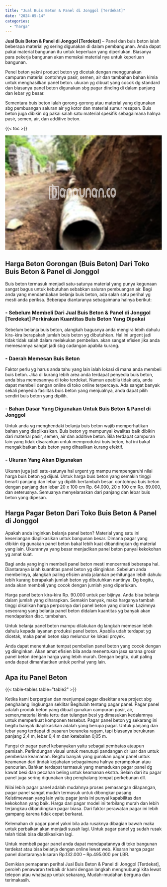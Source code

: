 ```yaml
---
title: "Jual Buis Beton & Panel di Jonggol [Terdekat]"
date: "2024-05-14"
categories: 
  - "harga"
---
```


**Jual Buis Beton & Panel di Jonggol \[Terdekat\]** – Panel dan buis beton ialah beberapa material yg sering digunakan di dalam pembangunan. Anda dapat pakai material bangunan itu untuk keperluan yang diperlukan. Biasanya para pekerja bangunan akan memakai material nya untuk keperluan bangunan.

Penel beton yakni product beton yg dicetak dengan menggunakan campuran material contohnya pasir, semen, air dan tambahan bahan kimia untuk menghasilkan panel beton. ukuran yg dibuat yang cocok dg standard dan biasanya panel beton digunakan sbg pagar dinding di dalam panjang dan lebar yg besar.

Sementara buis beton ialah gorong-gorong atau material yang digunakan sbg pembuangan saluran air yg kotor dan material sumur resapan. Buis beton juga dibikin dg pakai salah satu material spesifik sebagaimana halnya pasir, semen, air, dan additive beton.

{{< toc >}}

![Jual Buis Beton & Panel di Jonggol [Terdekat]](/images/jual-panel-buis-beton-murah-14.png)

## Harga Beton Gorongan (Buis Beton) Dari Toko Buis Beton & Panel di Jonggol

Buis beton termasuk menjadi satu-satunya material yang punya kegunaan sangat bagus untuk kebutuhan sebabkan saluran pembuangan air. Bagi anda yang mendambakan belanja buis beton, ada salah satu perihal yg mesti anda periksa. Beberapa diantaranya sebagaimana halnya berikut:

### \- Sebelum Membeli Dari Jual Buis Beton & Panel di Jonggol \[Terdekat\] Perkirakan Kuantitas Buis Beton Yang Dipakai

Sebelum belanja buis beton, alangkah bagusnya anda mengira lebih dahulu kira-kira berapakah jumlah buis beton yg dibutuhkan. Hal ini urgent jadi tidak tidak salah dalam melakukan pembelian. akan sangat efisien jika anda memesannya sangat jadi sbg cadangan apabila kurang.

### \- Daerah Memesan Buis Beton

Faktor perlu yg harus anda tahu yang lain ialah lokasi di mana anda membeli buis beton. Jika di kurang lebih area anda terdapat penyedia buis beton, anda bisa memesannya di toko terdekat. Namun apabila tidak ada, anda dapat membeli dengan online di toko online terpercaya. Ada sangat banyak sekali penyedia fasilitas buis beton yang menjualnya, anda dapat pilih sendiri buis beton yang dipilih.

### \- Bahan Dasar Yang Digunakan Untuk Buis Beton & Panel di Jonggol

Untuk anda yg menghendaki belanja buis beton wajib memperhatikan bahan yang diaplikasikan. Buis beton yg mempunyai kwalitas baik dibikin dari material pasir, semen, air dan additive beton. Bila terdapat campuran lain yang tidak disarankan untuk memproduksi buis beton, hal ini bakal mengakibatkan buis beton yang dihasilkan kurang efektif.

### \- Ukuran Yang Akan Digunakan

Ukuran juga jadi satu-satunya hal urgent yg mampu mempengaruhi nilai harga buis beton yg dijual. Untuk harga buis beton yang semakin tinggi berarti panjang dan lebar yg dipilih bertambah besar. contohnya buis beton dengan panjang dan lebar 20 x 100 cm Rp. 64.000, 20 x 100 cm Rp. 89.000, dan seterusnya. Semuanya menyelaraskan dari panjang dan lebar buis beton yang dipesan.

## Harga Pagar Beton Dari Toko Buis Beton & Panel di Jonggol

Apakah anda inginkan belanja panel beton? Material yang satu ini keseriangan diaplikasikan untuk bangunan besar. Dimana pagar yang dibikin dg gunakan panel beton bakal lebih kuat dibandingkan dg material yang lain. Ukurannya yang besar menjadikan panel beton punyai kekokohan yg amat kuat.

Bagi anda yang ingin membeli panel beton mesti mencermati beberapa hal. Diantaranya ialah kuantitas panel beton yg diinginkan. Sebelum anda membelinya, alangkah paling efisien anda jalankan perhitungan lebih dahulu lebih kurang berapakah jumlah beton yg dibutuhkan nantinya. Dg begitu, anda akan membeli yang cocok dengan jumlah yang diperlukan.

Harga panel beton kira-kira Rp. 90.000 untuk per bijinya. Anda bisa belanja dalam jumlah yang diharapkan. Semakin banyak, maka harganya tambah tinggi dikalikan harga perpcsnya dari panel beton yang diorder. Lazimnya seseorang yang belanja panel beton didalam kuantitas yg banyak akan mendapatkan disc. tambahan.

Untuk belanja panel beton mampu dilakukan dg langkah memesan lebih dahulu kepada layanan produksi panel beton. Apabila udah terdapat yg dicetak, maka panel beton siap meluncur ke lokasi proyek.

Anda dapat menentukan tempat pembelian panel beton yang cocok dengan yg diinginkan. Akan amat efisien bila anda menentukan jasa sarana grosir panel beton dengan harga yang lebih murah. Dengan begitu, duit paling anda dapat dimanfaatkan untuk perihal yang lain.

## Apa itu Panel Beton

{{< table-tables table="table2" >}}

Ketika kami berpergian dan menjumpai pagar disekitar area project sbg penghalang lingkungan seklitar Begitulah tentang pagar panel. Pagar panel adalah produk beton yang dibuat gunakan campuran pasir, air, semen,material kimia tertu dan tulangan besi yg dimasukan kedalamnya untuk memperkuat komponen tersebut. Pagar panel beton yg sekarang ini begitu banyak diaplikasikan adalah yang berupa pagar. Untuk panjang dan lebar yang terdapat di pasaran beraneka ragam, tapi biasanya berukuran panjang 2,4 m, lebar 0,4 m dan ketebalan 0,05 m.

Fungsi dr pagar panel kebanyakan yaitu sebagai pembatas ataupun pemisah. Perlindungan visual untuk menutupi pandangan dr luar dan untuk pemberian keamanan. Begitu banyak yang gunakan pagar panel untuk keamanan dari tindak kejahatan sebagaimana halnya perampokan atau pencurian. Bahkan terdapat termasuk yang memadukan pagar panel dg kawat besi dan pecahan beling untuk keamanan ekstra. Selain dari itu pagar panel juga sering digunakan sbg penghalang tempat perkebunan dll.

Nilai lebih pagar panel adalah mudahnya proses pemasangan dilapangan, pagar panel sangat mudah termasuk untuk dibongkar pasang. Keistimewaan yang lain yaitu pagar jenis ini punyai kapabilitas dan kekokohan yang baik. Harga dari pagar model ini terbilang murah dan lebih terjangkau dibandingkan pagar biasa. Dari faktor perawatan pagar ini lebih gampang karena tidak cepat berkarat.

Kelemahan dr pagar panel yakni bila ada rusaknya dibagian bawah maka untuk perbaikan akan menjadi susah lagi. Untuk pagar panel yg sudah rusak telah tidak bisa diaplikasikan lagi.

Untuk membeli pagar panel anda dapat mendapatannya di toko bangunan terdekat atau bisa belanja dengan online lewat web. Kisaran harga pagar panel diantaranya kisaran Rp.132.000 – Rp.495.000 per LBR.

Demikian pemaparan perihal Jual Buis Beton & Panel di Jonggol \[Terdekat\], peroleh penawaran terbaik dr kami dengan langkah menghubungi kita lewat telepon atau whatsapp untuk sekarang, Mudah-mudahan berguna dan terimakasih.
